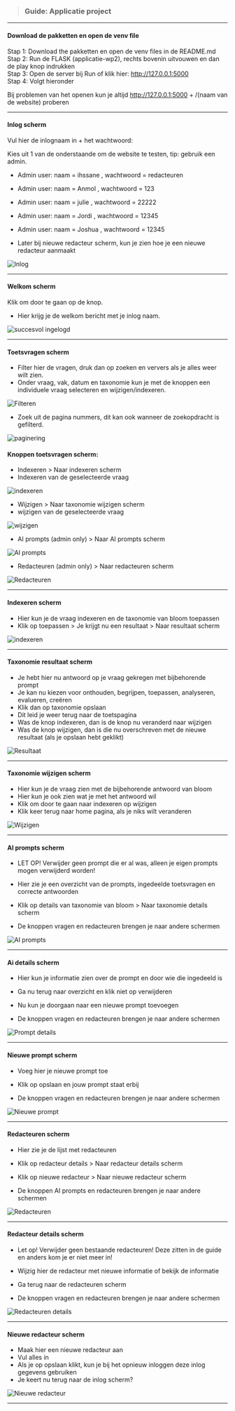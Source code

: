> ### Guide: Applicatie project

---

#### Download de pakketten en open de venv file

Stap 1: Download the pakketten en open de venv files in de README.md  
Stap 2: Run de FLASK (applicatie-wp2), rechts bovenin uitvouwen en dan de play knop indrukken  
Stap 3: Open de server bij Run of klik hier: http://127.0.0.1:5000  
Stap 4: Volgt hieronder  

Bij problemen van het openen kun je altijd http://127.0.0.1:5000 + /(naam van de website) proberen

---

#### Inlog scherm

Vul hier de inlognaam in + het wachtwoord:

Kies uit 1 van de onderstaande om de website te testen, tip: gebruik een admin.
* Admin user: naam = ihssane , wachtwoord = redacteuren
* Admin user: naam = Anmol , wachtwoord = 123
* Admin user: naam = julie , wachtwoord = 22222
* Admin user: naam = Jordi , wachtwoord = 12345
* Admin user: naam = Joshua , wachtwoord = 12345

* Later bij nieuwe redacteur scherm, kun je zien hoe je een nieuwe redacteur aanmaakt

![Inlog](../markdown_files/afbeeldingen/inlog.png)

---

#### Welkom scherm

Klik om door te gaan op de knop.

* Hier krijg je de welkom bericht met je inlog naam.

![succesvol ingelogd](../markdown_files/afbeeldingen/??.png)

---

#### Toetsvragen scherm

* Filter hier de vragen, druk dan op zoeken en ververs als je alles weer wilt zien.
* Onder vraag, vak, datum en taxonomie kun je met de knoppen een individuele vraag selecteren en wijzigen/indexeren.

![Filteren](../markdown_files/afbeeldingen/toetsvragen_zoeken.png)

* Zoek uit de pagina nummers, dit kan ook wanneer de zoekopdracht is gefilterd.

![paginering](../markdown_files/afbeeldingen/paginering.png)

#### Knoppen toetsvragen scherm:

* Indexeren > Naar indexeren scherm
* Indexeren van de geselecteerde vraag

![indexeren](../markdown_files/afbeeldingen/indexeren.png)

* Wijzigen > Naar taxonomie wijzigen scherm
* wijzigen van de geselecteerde vraag

![wijzigen](../markdown_files/afbeeldingen/wijzig.png)

* AI prompts (admin only) > Naar AI prompts scherm

![AI prompts](../markdown_files/afbeeldingen/ai_knop.png)

* Redacteuren (admin only) > Naar redacteuren scherm

![Redacteuren](../markdown_files/afbeeldingen/redacteur_knop.png)

---

#### Indexeren scherm

* Hier kun je de vraag indexeren en de taxonomie van bloom toepassen
* Klik op toepassen > Je krijgt nu een resultaat > Naar resultaat scherm

![indexeren](../markdown_files/afbeeldingen/taxonomie_indexeren.png)

---

#### Taxonomie resultaat scherm

* Je hebt hier nu antwoord op je vraag gekregen met bijbehorende prompt
* Je kan nu kiezen voor onthouden, begrijpen, toepassen, analyseren, evalueren, creëren
* Klik dan op taxonomie opslaan
* Dit leid je weer terug naar de toetspagina
* Was de knop indexeren, dan is de knop nu veranderd naar wijzigen
* Was de knop wijzigen, dan is die nu overschreven met de nieuwe resultaat (als je opslaan hebt geklikt)

![Resultaat](../markdown_files/afbeeldingen/taxonomie_resultaat.png)

---

#### Taxonomie wijzigen scherm

* Hier kun je de vraag zien met de bijbehorende antwoord van bloom
* Hier kun je ook zien wat je met het antwoord wil
* Klik om door te gaan naar indexeren op wijzigen
* Klik keer terug naar home pagina, als je niks wilt veranderen

![Wijzigen](../markdown_files/afbeeldingen/taxonomie_wijzigen.png)

---

#### AI prompts scherm

* LET OP! Verwijder geen prompt die er al was, alleen je eigen prompts mogen verwijderd worden! 
* Hier zie je een overzicht van de prompts, ingedeelde toetsvragen en correcte antwoorden
* Klik op details van taxonomie van bloom > Naar taxonomie details scherm

  
* De knoppen vragen en redacteuren brengen je naar andere schermen

![AI prompts](../markdown_files/afbeeldingen/ai_prompts.png)

---

#### Ai details scherm

* Hier kun je informatie zien over de prompt en door wie die ingedeeld is
* Ga nu terug naar overzicht en klik niet op verwijderen

  
* Nu kun je doorgaan naar een nieuwe prompt toevoegen
* De knoppen vragen en redacteuren brengen je naar andere schermen

![Prompt details](../markdown_files/afbeeldingen/prompt_details.png)

---

#### Nieuwe prompt scherm

* Voeg hier je nieuwe prompt toe
* Klik op opslaan en jouw prompt staat erbij

  
* De knoppen vragen en redacteuren brengen je naar andere schermen

![Nieuwe prompt](../markdown_files/afbeeldingen/??.png)

---

#### Redacteuren scherm

* Hier zie je de lijst met redacteuren
* Klik op redacteur details > Naar redacteur details scherm
* Klik op nieuwe redacteur > Naar nieuwe redacteur scherm

  
* De knoppen AI prompts en redacteuren brengen je naar andere schermen

![Redacteuren](../markdown_files/afbeeldingen/??.png)

---

#### Redacteur details scherm

* Let op! Verwijder geen bestaande redacteuren! Deze zitten in de guide en anders kom je er niet meer in!
* Wijzig hier de redacteur met nieuwe informatie of bekijk de informatie
* Ga terug naar de redacteuren scherm

  
* De knoppen vragen en redacteuren brengen je naar andere schermen

![Redacteuren details](../markdown_files/afbeeldingen/??.png)

---

#### Nieuwe redacteur scherm

* Maak hier een nieuwe redacteur aan
* Vul alles in
* Als je op opslaan klikt, kun je bij het opnieuw inloggen deze inlog gegevens gebruiken
* Je keert nu terug naar de inlog scherm?

![Nieuwe redacteur](../markdown_files/afbeeldingen/??.png)

---
